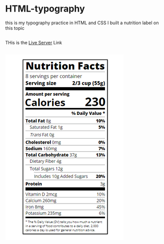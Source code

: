 # HTML-typography
this is my typography practice in HTML and CSS
I built a nutrition label on this topic
## 
THis is the [Live Server](http://127.0.0.1:5500/html-typography/index.html) Link
##
![photo of the typography](./Screenshot%202023-10-20%20172802.png)
